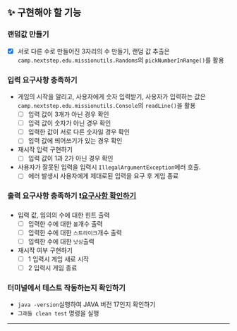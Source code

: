 ## ✨ 구현해야 할 기능 
### 랜덤값 만들기
- [x] 서로 다른 수로 만들어진 3자리의 수 만들기, 랜덤 값 추출은 `camp.nextstep.edu.missionutils.Randoms`의 `pickNumberInRange()`를 활용
### 입력 요구사항 충족하기
  - 게임의 시작을 알리고, 사용자에게 숫자 입력받기, 사용자가 입력하는 값은 `camp.nextstep.edu.missionutils.Console`의 `readLine()`을 활용
      - [ ] 입력 값이 3개가 아닌 경우 확인
      - [ ] 입력 값이 숫자가 아닌 경우 확인
      - [ ] 입력한 값이 서로 다른 숫자일 경우 확인
      - [ ] 입력 값에 띄어쓰기가 있는 경우 확인
  - 재시작 입력 구현하기 
    - [ ] 입력 값이 1과 2가 아닌 경우 확인
  - 사용자가 잘못된 입력을 입력시 `IllegalArgumentException`에러 호출.
    - [ ] 에러 발생시 사용자에게 제대로된 입력을 요구 후 게임 종료 
### 출력 요구사항 충족하기 ❗️[요구사항 확인하기](https://github.com/YunSeok-Choi/java-baseball-6/tree/dbstjr9898#-%ED%94%84%EB%A1%9C%EA%B7%B8%EB%9E%98%EB%B0%8D-%EC%9A%94%EA%B5%AC-%EC%82%AC%ED%95%AD)
  - 입력 값, 임의의 수에 대한 힌트 출력 
    - [ ] 입력한 수에 대한 `볼`개수 출력
    - [ ] 입력한 수에 대한 `스트라이크`개수 출력 
    - [ ] 입력한 수에 대한 `낫싱`출력
  - 재시작 여부 구현하기
    - [ ] 1 입력시 게임 새로 시작
    - [ ] 2 입력시 게임 종료
### 터미널에서 테스트 작동하는지 확인하기
  - `java -version`실행하여 JAVA 버전 17인지 확인하기
  - `그래들 clean test` 명령을 실행
---
